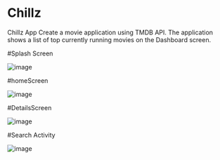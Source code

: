 # Chillz
Chillz App Create a movie application using TMDB API. The application shows a list of top currently running movies on the Dashboard screen. 

#Splash Screen

![image](https://user-images.githubusercontent.com/81580980/171625942-936cba76-e3f8-4c6d-99d8-0a180057e384.png)




#homeScreen





![image](https://user-images.githubusercontent.com/81580980/171625145-ae9c6d48-135d-453f-b720-95af4839541a.png)

#DetailsScreen


![image](https://user-images.githubusercontent.com/81580980/171625404-39b1ae6e-3d82-440e-80b0-62a28b1a81b8.png)


#Search Activity



![image](https://user-images.githubusercontent.com/81580980/171625571-f61f9678-c67b-4e57-9043-cf6d47eaccfe.png)



